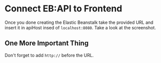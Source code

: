 # Connect EB:API to Frontend

Once you done creating the Elastic Beanstalk take the provided URL and insert it in apiHost insed of `localhost:8080`. Take a look at the screenshot.

## One More Important Thing

Don't forget to add `http://` before the URL.
